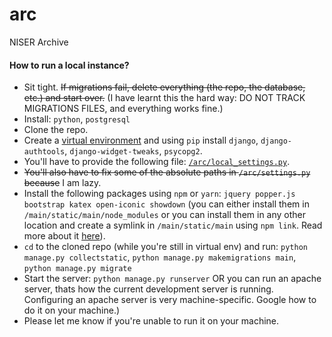 # arc
NISER Archive

#### How to run a local instance?

 * Sit tight. ~~If migrations fail, delete everything (the repo, the database, etc.) and start over.~~ (I have learnt this the hard way: DO NOT TRACK MIGRATIONS FILES, and everything works fine.)
 * Install: `python`, `postgresql`
 * Clone the repo.
 * Create a [virtual environment](https://docs.python.org/3/tutorial/venv.html) and using `pip` install `django`, `django-authtools`, `django-widget-tweaks`, `psycopg2`.
 * You'll have to provide the following file: [`/arc/local_settings.py`](https://pastebin.com/S9yV4yj5).
 * ~~You'll also have to fix some of the absolute paths in `/arc/settings.py` because~~ I am lazy.
 * Install the following packages using `npm` or `yarn`: `jquery popper.js bootstrap katex open-iconic showdown` (you can either install them in `/main/static/main/node_modules` or you can install them in any other location and create a symlink in `/main/static/main` using `npm link`. Read more about it [here](https://docs.npmjs.com/cli/link)).
 * `cd` to the cloned repo (while you're still in virtual env) and run: `python manage.py collectstatic`, `python manage.py makemigrations main`, `python manage.py migrate`
 * Start the server: `python manage.py runserver` OR you can run an apache server, thats how the current development server is running. Configuring an apache server is very machine-specific. Google how to do it on your machine.)
 * Please let me know if you're unable to run it on your machine.
